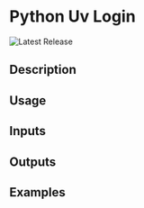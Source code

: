 # Python Uv Login

![Latest Release](https://img.shields.io/github/v/release/p6m-actions/python-uv-login?style=flat-square&label=Latest%20Release&color=blue)

## Description

## Usage

## Inputs

## Outputs

## Examples